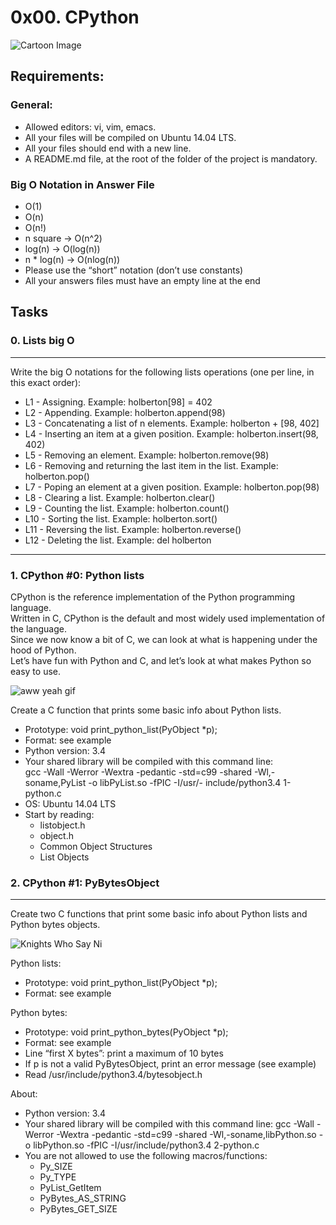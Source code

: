 # 0x00. CPython

![Cartoon Image](https://s3.amazonaws.com/intranet-projects-files/holbertonschool-low_level_programming/277/3052.jpg)

## Requirements:

### General:

- Allowed editors: vi, vim, emacs.<br>
- All your files will be compiled on Ubuntu 14.04 LTS. <br>
- All your files should end with a new line. <br>
- A README.md file, at the root of the folder of the project is mandatory. <br>

### Big O Notation in Answer File

- O(1)
- O(n)
- O(n!)
- n square -> O(n^2)
- log(n) -> O(log(n))
- n * log(n) -> O(nlog(n))
- Please use the “short” notation (don’t use constants)
- All your answers files must have an empty line at the end

## Tasks

### 0. Lists big O

---

Write the big O notations for the following lists operations (one per line, in this exact order):

- L1 - Assigning. Example: holberton[98] = 402
- L2 - Appending. Example: holberton.append(98)
- L3 - Concatenating a list of n elements. Example: holberton + [98, 402]
- L4 - Inserting an item at a given position. Example: holberton.insert(98, 402)
- L5 - Removing an element. Example: holberton.remove(98)
- L6 - Removing and returning the last item in the list. Example: holberton.pop()
- L7 - Poping an element at a given position. Example: holberton.pop(98)
- L8 - Clearing a list. Example: holberton.clear()
- L9 - Counting the list. Example: holberton.count()
- L10 - Sorting the list. Example: holberton.sort()
- L11 - Reversing the list. Example: holberton.reverse()
- L12 - Deleting the list. Example: del holberton

---

### 1. CPython #0: Python lists

CPython is the reference implementation of the Python programming language. <br>
Written in C, CPython is the default and most widely used implementation of the language. <br>
Since we now know a bit of C, we can look at what is happening under the hood of Python. <br>
Let’s have fun with Python and C, and let’s look at what makes Python so easy to use. <br>

![aww yeah gif](https://s3.amazonaws.com/intranet-projects-files/holbertonschool-higher-level_programming+/241/giphy-3.gif)

Create a C function that prints some basic info about Python lists.

- Prototype: void print_python_list(PyObject *p);
- Format: see example
- Python version: 3.4
- Your shared library will be compiled with this command line: <br>
gcc -Wall -Werror -Wextra -pedantic -std=c99 -shared -Wl,-soname,PyList -o libPyList.so -fPIC -I/usr/- include/python3.4 1-python.c
- OS: Ubuntu 14.04 LTS
- Start by reading: 
	- listobject.h
	- object.h
	- Common Object Structures
	- List Objects

### 2. CPython #1: PyBytesObject

---

Create two C functions that print some basic info about Python lists and Python bytes objects.

![Knights Who Say Ni](https://s3.amazonaws.com/intranet-projects-files/holbertonschool-higher-level_programming+/243/giphy-4.gif)

Python lists:
- Prototype: void print_python_list(PyObject *p);
- Format: see example

Python bytes:
- Prototype: void print_python_bytes(PyObject *p);
- Format: see example
- Line “first X bytes”: print a maximum of 10 bytes
- If p is not a valid PyBytesObject, print an error message (see example)
- Read /usr/include/python3.4/bytesobject.h

About:

- Python version: 3.4
- Your shared library will be compiled with this command line: gcc -Wall -Werror -Wextra -pedantic -std=c99 -shared -Wl,-soname,libPython.so -o libPython.so -fPIC -I/usr/include/python3.4 2-python.c
- You are not allowed to use the following macros/functions:
	- Py_SIZE
	- Py_TYPE
	- PyList_GetItem
	- PyBytes_AS_STRING
	- PyBytes_GET_SIZE